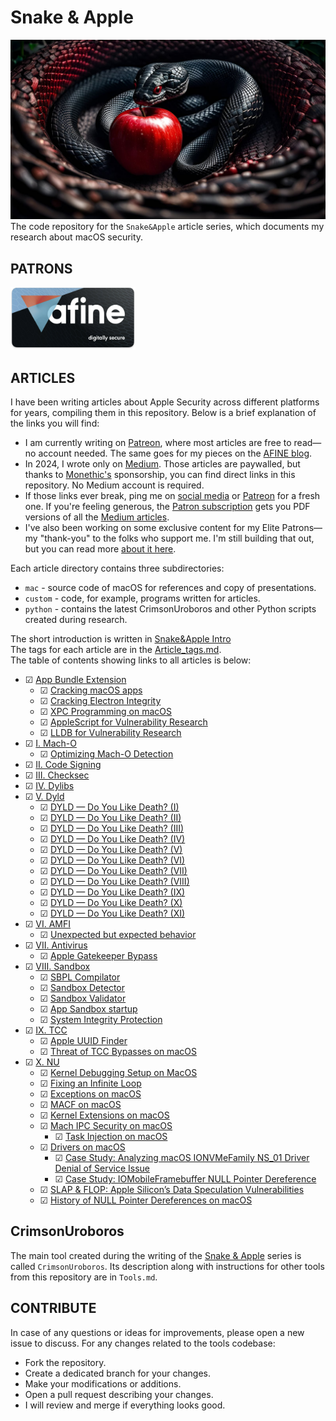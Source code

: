 # Snake & Apple
[![alt](img/Snake_Apple.jpg)](https://karol-mazurek.medium.com/snake-apple-ff87a399ecc4?sk=v2%2Fb2295773-88e6-4654-9d3d-61d73b9001e5)
The code repository for the `Snake&Apple` article series, which documents my research about macOS security.

## PATRONS
<a href="https://afine.com/">
  <img src="./img/afine_banner.png" alt="AFine" width="200" height="100">
</a>

## ARTICLES
I have been writing articles about Apple Security across different platforms for years, compiling them in this repository. Below is a brief explanation of the links you will find:
* I am currently writing on [Patreon](https://www.patreon.com/Karol_Mazurek), where most articles are free to read—no account needed. The same goes for my pieces on the [AFINE blog](https://afine.com/blog/).
* In 2024, I wrote only on [Medium](https://medium.com/@karol-mazurek). Those articles are paywalled, but thanks to [Monethic's](https://monethic.io/) sponsorship, you can find direct links in this repository. No Medium account is required.
* If those links ever break, ping me on [social media](https://github.com/karmaz95#-social-media---contact) or [Patreon](https://www.patreon.com/Karol_Mazurek) for a fresh one. If you're feeling generous, the [Patron subscription](https://www.patreon.com/Karol_Mazurek/membership) gets you PDF versions of all the [Medium articles](https://www.patreon.com/Karol_Mazurek/shop/all-medium-articles-121970?source=storefront).
* I've also been working on some exclusive content for my Elite Patrons—my "thank-you" to the folks who support me. I'm still building that out, but you can read more [about it here](https://www.patreon.com/collection/1529482).

Each article directory contains three subdirectories:
* `mac` - source code of macOS for references and copy of presentations.
* `custom` - code, for example, programs written for articles.
* `python` - contains the latest CrimsonUroboros and other Python scripts created during research. 

The short introduction is written in [Snake&Apple Intro](https://karol-mazurek.medium.com/snake-apple-ff87a399ecc4?sk=v2%2Fb2295773-88e6-4654-9d3d-61d73b9001e5)  
The tags for each article are in the [Article_tags.md](Article_tags.md).  
The table of contents showing links to all articles is below:
* &#9745; [App Bundle Extension](https://karol-mazurek.medium.com/snake-apple-app-bundle-ext-f5c43a3c84c4?sk=v2%2F3ff105ad-f4f0-464d-b4d5-46b86c66fe14)
  * &#9745; [Cracking macOS apps](https://karol-mazurek.medium.com/cracking-macos-apps-39575dd672e0?sk=v2%2F727dce55-53ee-45f6-b051-2979e62f2ba1)
  * &#9745; [Cracking Electron Integrity](https://karol-mazurek.medium.com/cracking-electron-integrity-0a10e0d5f239?sk=v2%2F7726b99c-c6c9-4d70-8c37-da9f2f0874e8)
  * &#9745; [XPC Programming on macOS](https://karol-mazurek.medium.com/xpc-programming-on-macos-7e1918573f6d?sk=v2%2F21c4e9c7-40a5-43dd-804b-0d8f9bc4e94c)
  * &#9745; [AppleScript for Vulnerability Research](https://www.patreon.com/posts/applescript-for-130305213)
  * &#9745; [LLDB for Vulnerability Research](https://www.patreon.com/posts/lldb-for-131084875)
* &#9745; [I. Mach-O](https://karol-mazurek.medium.com/snake-apple-i-mach-o-a8eda4b87263?sk=v2%2Ffc1cbfa4-e2d4-4387-9a82-b27191978b5b)
  * &#9745; [Optimizing Mach-O Detection](https://karol-mazurek.medium.com/optimizing-mach-o-detection-40352101bbef?sk=v2%2F3378d3f5-874b-4b82-94d5-b2ccd8522ea3)
* &#9745; [II. Code Signing](https://karol-mazurek.medium.com/snake-apple-ii-code-signing-f0a9967b7f02?sk=v2%2Fbbc87007-89ca-4135-91d6-668b5d2fe9ae)
* &#9745; [III. Checksec](https://karol-mazurek.medium.com/snake-apple-iii-checksec-ed64a4b766c1?sk=v2%2Fb4b8d637-e906-4b6b-8088-ca1f893cd787)
* &#9745; [IV. Dylibs](https://karol-mazurek.medium.com/snake-apple-iv-dylibs-2c955439b94e?sk=v2%2Fdef72b7a-121a-47a1-af89-7bf53aed1ea2)
* &#9745; [V. Dyld](https://karol-mazurek.medium.com/snake-apple-v-dyld-8b36b674cc44?sk=v2%2F4acb16f8-fa88-41f0-8d7c-1362f4060010)
  * &#9745; [DYLD — Do You Like Death? (I)](https://karol-mazurek.medium.com/dyld-do-you-like-death-i-8199faad040e?sk=v2%2F359b081f-d944-409b-9e7c-95f7c171b969)
  * &#9745; [DYLD — Do You Like Death? (II)](https://karol-mazurek.medium.com/dyld-do-you-like-death-ii-b74360b8af47?sk=v2%2Ff0cff71c-5345-4228-a639-653325fc979d)
  * &#9745; [DYLD — Do You Like Death? (III)](https://karol-mazurek.medium.com/dyld-do-you-like-death-iii-af77701a3034?sk=v2%2F06c92503-2db9-40e2-b139-c9ae0a35e7b3)
  * &#9745; [DYLD — Do You Like Death? (IV)](https://karol-mazurek.medium.com/dyld-do-you-like-death-iv-ede6b157752c?sk=v2%2F87ebe38d-004c-41a6-bc1f-43898494a512)
  * &#9745; [DYLD — Do You Like Death? (V)](https://karol-mazurek.medium.com/dyld-do-you-like-death-v-c40a267573cb?sk=v2%2F4c9f16b2-59bd-406a-945d-10a1fba1001b) 
  * &#9745; [DYLD — Do You Like Death? (VI)](https://karol-mazurek.medium.com/dyld-do-you-like-death-vi-1013a69118ff?sk=v2%2F37b3a61f-8483-4b38-977d-7f860944862b)
  * &#9745; [DYLD — Do You Like Death? (VII)](https://karol-mazurek.medium.com/dyld-do-you-like-death-vii-62c202f98610?sk=v2%2Fab26bfcf-ba56-493d-9af3-2d8790ca6208)
  * &#9745; [DYLD — Do You Like Death? (VIII)](https://karol-mazurek.medium.com/dyld-do-you-like-death-viii-327d7e7f3c0f?sk=v2%2F6c6b611d-fee4-4d9d-8a36-d59a05116e23)
  * &#9745; [DYLD — Do You Like Death? (IX)](https://karol-mazurek.medium.com/dyld-do-you-like-death-ix-5052c865100e?sk=v2%2Fe078d739-ab30-4f2d-8a12-eefc63dd73b4)
  * &#9745; [DYLD — Do You Like Death? (X)](https://karol-mazurek.medium.com/dyld-do-you-like-death-x-76408570c357?sk=v2%2F8b69c2f1-ce13-4d05-bba1-e0164c3de381)
  * &#9745; [DYLD — Do You Like Death? (XI)](https://karol-mazurek.medium.com/dyld-do-you-like-death-xi-cef76bc8dc14?sk=v2%2F0b88b392-ae94-43d0-9120-109306051e00)
* &#9745; [VI. AMFI](https://karol-mazurek.medium.com/snake-apple-vi-amfi-31c48fb92d33?sk=v2%2F8116bf86-e0a7-42be-ada9-5348447c01fd)
  * &#9745; [Unexpected but expected behavior](https://karol-mazurek.medium.com/unexpected-but-expected-behavior-bf281cc21ee2?sk=v2%2Fda20f402-b7fa-4bb1-a160-83e758cdd513)
* &#9745; [VII. Antivirus](https://karol-mazurek.medium.com/snake-apple-vii-antivirus-0a57acc10185?sk=v2%2F2c46d7ac-4435-41e6-bbda-2acb4eb78c76)
  * &#9745; [Apple Gatekeeper Bypass](https://karol-mazurek.medium.com/apple-gatekeeper-bypass-4315bbb33018?sk=v2%2F3c20fa28-1a3d-4bd0-9a25-79646f60c44f)
* &#9745; [VIII. Sandbox](https://karol-mazurek.medium.com/snake-apple-viii-app-sandbox-5aff081f07d5?sk=v2%2F5b65151b-d1f3-4f18-93da-4ad9aeacadb7)
  * &#9745; [SBPL Compilator](https://karol-mazurek.medium.com/sbpl-compilator-c05f5304d057?sk=v2%2F4ae3bf90-ff12-4fea-b0fc-0f2ef60d7b93)
  * &#9745; [Sandbox Detector](https://karol-mazurek.medium.com/sandbox-detector-4268ab3cd361?sk=v2%2F58fe49fb-1381-4db3-9db9-3f6309e4053a)
  * &#9745; [Sandbox Validator](https://karol-mazurek.medium.com/sandbox-validator-e760e5d88617?sk=v2%2F145ac2ef-ca06-41a0-b310-c96f4ce0037b)
  * &#9745; [App Sandbox startup](https://karol-mazurek.medium.com/app-sandbox-startup-71daf8f259d1?sk=v2%2F9f3b09a6-c7c0-445d-8613-8e25bf3f4e4d)
  * &#9745; [System Integrity Protection](https://karol-mazurek.medium.com/system-integrity-protection-sip-140562b07fea?sk=v2%2F9c293b8f-c376-4603-b8a1-2872ba3395cf)
* &#9745; [IX. TCC](https://karol-mazurek.medium.com/snake-apple-ix-tcc-ae822e3e2718?sk=v2%2F426ae6cf-6418-4e3f-a0ca-3aee06d6f676)
  * &#9745; [Apple UUID Finder](https://karol-mazurek.medium.com/apple-uuid-finder-a5173bdd1a8a?sk=v2%2F04bb0d32-6dc9-437d-bf72-8f65e03fed90)
  * &#9745; [Threat of TCC Bypasses on macOS](https://afine.com/threat-of-tcc-bypasses-on-macos/)
* &#9745; [X. NU](https://karol-mazurek.medium.com/snake-apple-x-nu-0bc5c36170da?sk=v2%2F502ee9db-8d8a-4a1b-8655-546742a7d261)
  * &#9745; [Kernel Debugging Setup on MacOS](https://karol-mazurek.medium.com/kernel-debugging-setup-on-macos-07dd8c86cdb6?sk=v2%2F782bf539-a057-4f14-bbe7-f8e1ace26701)
  * &#9745; [Fixing an Infinite Loop](https://karol-mazurek.medium.com/fixing-an-infinite-loop-on-unix-e0a8a5501c54?sk=v2%2F140555f8-9770-4c6b-9734-d9c5b7cc9bc7)
  * &#9745; [Exceptions on macOS](https://karol-mazurek.medium.com/exceptions-on-macos-2c4bd6a9fd31?sk=v2%2Ffa7393a6-16e7-46d4-84d0-4de300260533)
  * &#9745; [MACF on macOS](https://karol-mazurek.medium.com/macf-on-macos-004b8a490e2c?sk=v2%2Fd9a61281-e230-4ac6-8608-ad062f4d2a9a)
  * &#9745; [Kernel Extensions on macOS](https://karol-mazurek.medium.com/kernel-extensions-on-macos-1b0f38b632ea?sk=v2%2Fb6920735-90f9-459c-9c10-30980247bae7)
  * &#9745; [Mach IPC Security on macOS](https://karol-mazurek.medium.com/mach-ipc-security-on-macos-63ee350cb59b?sk=v2%2F3afce264-9b59-447f-84ea-b1988606191a)
    * &#9745; [Task Injection on macOS](https://afine.com/task-injection-on-macos/)
  * &#9745; [Drivers on macOS](https://karol-mazurek.medium.com/drivers-on-macos-26edbde370ab?sk=v2%2F8a5bbc18-aae7-4a68-b0dd-bb5ce70b5752)
    * &#9745; [Case Study: Analyzing macOS IONVMeFamily NS_01 Driver Denial of Service Issue](https://afine.com/case-study-analyzing-macos-ionvmefamily-driver-denial-of-service-issue/)
    * &#9745; [Case Study: IOMobileFramebuffer NULL Pointer Dereference](https://afine.com/case-study-iomobileframebuffer-null-pointer-dereference/)
  * &#9745; [SLAP & FLOP: Apple Silicon’s Data Speculation Vulnerabilities](https://afine.com/slap-flop-apple-silicons-data-speculation-vulnerabilities/)
  * &#9745; [History of NULL Pointer Dereferences on macOS](https://afine.com/history-of-null-pointer-dereferences-on-macos/)

## CrimsonUroboros
The main tool created during the writing of the [Snake & Apple](https://karol-mazurek.medium.com/list/snakeapple-50baea541374) series is called `CrimsonUroboros`. Its description along with instructions for other tools from this repository are in `Tools.md`.

## CONTRIBUTE
In case of any questions or ideas for improvements, please open a new issue to discuss.   For any changes related to the tools codebase:
* Fork the repository.
* Create a dedicated branch for your changes.
* Make your modifications or additions.
* Open a pull request describing your changes.
* I will review and merge if everything looks good.